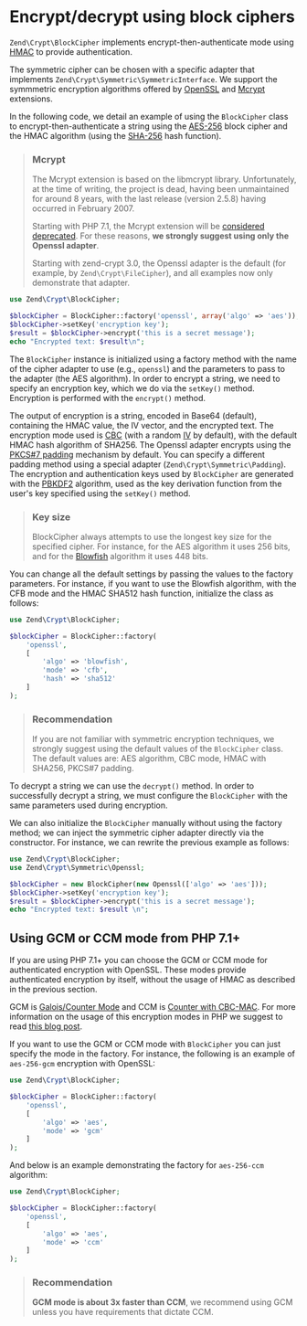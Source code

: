 # Encrypt/decrypt using block ciphers

`Zend\Crypt\BlockCipher` implements encrypt-then-authenticate mode using
[HMAC](http://en.wikipedia.org/wiki/HMAC) to provide authentication.

The symmetric cipher can be chosen with a specific adapter that implements
`Zend\Crypt\Symmetric\SymmetricInterface`. We support the symmmetric encryption
algorithms offered by [OpenSSL](http://php.net/manual/en/book.openssl.php) and
[Mcrypt](http://php.net/manual/en/book.mcrypt.php) extensions.

In the following code, we detail an example of using the `BlockCipher` class to
encrypt-then-authenticate a string using the
[AES-256](http://en.wikipedia.org/wiki/Advanced_Encryption_Standard) block cipher
and the HMAC algorithm (using the [SHA-256](http://en.wikipedia.org/wiki/SHA-2)
hash function).


> ### Mcrypt
>
> The Mcrypt extension is based on the libmcrypt library. Unfortunately, at the
> time of writing, the project is dead, having been unmaintained for around 8
> years, with the last release (version 2.5.8) having occurred in February 2007.
>
> Starting with PHP 7.1, the Mcrypt extension will be
> [considered deprecated](https://wiki.php.net/rfc/mcrypt-viking-funeral).
> For these reasons, **we strongly suggest using only the Openssl adapter**.
>
> Starting with zend-crypt 3.0, the Openssl adapter is the default (for example,
> by `Zend\Crypt\FileCipher`), and all examples now only demonstrate that
> adapter.

```php
use Zend\Crypt\BlockCipher;

$blockCipher = BlockCipher::factory('openssl', array('algo' => 'aes'));
$blockCipher->setKey('encryption key');
$result = $blockCipher->encrypt('this is a secret message');
echo "Encrypted text: $result\n";
```

The `BlockCipher` instance is initialized using a factory method with the name
of the cipher adapter to use (e.g., `openssl`) and the parameters to pass to the adapter
(the AES algorithm). In order to encrypt a string, we need to specify an
encryption key, which we do via the `setKey()` method. Encryption is performed
with the `encrypt()` method.

The output of encryption is a string, encoded in Base64 (default), containing
the HMAC value, the IV vector, and the encrypted text. The encryption mode used
is [CBC](http://en.wikipedia.org/wiki/Block_cipher_modes_of_operation#Cipher-block_chaining_.28CBC.29)
(with a random [IV](http://en.wikipedia.org/wiki/Initialization_vector) by
default), with the default HMAC hash algorithm of SHA256.  The Openssl adapter
encrypts using the [PKCS\#7 padding](http://en.wikipedia.org/wiki/Padding_%28cryptography%29)
mechanism by default. You can specify a different padding method using a special
adapter (`Zend\Crypt\Symmetric\Padding`). The encryption and authentication keys
used by `BlockCipher` are generated with the [PBKDF2](http://en.wikipedia.org/wiki/PBKDF2)
algorithm, used as the key derivation function from the user's key specified
using the `setKey()` method.

> ### Key size
>
> BlockCipher always attempts to use the longest key size for the specified
> cipher. For instance, for the AES algorithm it uses 256 bits, and for the
> [Blowfish](http://en.wikipedia.org/wiki/Blowfish_%28cipher%29) algorithm it
> uses 448 bits.

You can change all the default settings by passing the values to the factory
parameters. For instance, if you want to use the Blowfish algorithm, with the
CFB mode and the HMAC SHA512 hash function, initialize the class as follows:

```php
use Zend\Crypt\BlockCipher;

$blockCipher = BlockCipher::factory(
    'openssl',
    [
        'algo' => 'blowfish',
        'mode' => 'cfb',
        'hash' => 'sha512'
    ]
);
```

> ### Recommendation
>
> If you are not familiar with symmetric encryption techniques, we strongly
> suggest using the default values of the `BlockCipher` class. The default
> values are: AES algorithm, CBC mode, HMAC with SHA256, PKCS\#7 padding.

To decrypt a string we can use the `decrypt()` method. In order to successfully
decrypt a string, we must configure the `BlockCipher` with the same parameters
used during encryption.

We can also initialize the `BlockCipher` manually without using the factory method;
we can inject the symmetric cipher adapter directly via the constructor.
For instance, we can rewrite the previous example as follows:

```php
use Zend\Crypt\BlockCipher;
use Zend\Crypt\Symmetric\Openssl;

$blockCipher = new BlockCipher(new Openssl(['algo' => 'aes']));
$blockCipher->setKey('encryption key');
$result = $blockCipher->encrypt('this is a secret message');
echo "Encrypted text: $result \n";
```

## Using GCM or CCM mode from PHP 7.1+

If you are using PHP 7.1+ you can choose the GCM or CCM mode for authenticated
encryption with OpenSSL. These modes provide authenticated encryption by itself,
without the usage of HMAC as described in the previous section.

GCM is [Galois/Counter Mode](https://en.wikipedia.org/wiki/Galois/Counter_Mode)
and CCM is [Counter with CBC-MAC](https://en.wikipedia.org/wiki/CCM_mode).
For more information on the usage of this encryption modes in PHP we suggest to
read [this blog post](http://www.zimuel.it/authenticated-encrypt-with-openssl-and-php-7-1/).

If you want to use the GCM or CCM mode with `BlockCipher` you can just specify
the mode in the factory. For instance, the following is an example of
`aes-256-gcm` encryption with OpenSSL:

```php
use Zend\Crypt\BlockCipher;

$blockCipher = BlockCipher::factory(
    'openssl',
    [
        'algo' => 'aes',
        'mode' => 'gcm'
    ]
);
```

And below is an example demonstrating the factory for `aes-256-ccm` algorithm:

```php
use Zend\Crypt\BlockCipher;

$blockCipher = BlockCipher::factory(
    'openssl',
    [
        'algo' => 'aes',
        'mode' => 'ccm'
    ]
);
```

> ### Recommendation
>
> **GCM mode is about 3x faster than CCM**, we recommend using GCM unless
> you have requirements that dictate CCM.
